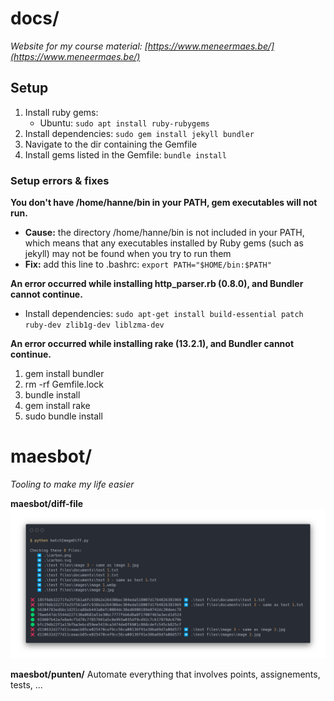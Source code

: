 # docs/
*Website for my course material: [https://www.meneermaes.be/](https://www.meneermaes.be/)*

## Setup
1. Install ruby gems:
    - Ubuntu: `sudo apt install ruby-rubygems`
2. Install dependencies: `sudo gem install jekyll bundler`
3. Navigate to the dir containing the Gemfile
4. Install gems listed in the Gemfile: `bundle install`

### Setup errors & fixes

**You don't have /home/hanne/bin in your PATH, gem executables will not run.**
- **Cause:** the directory /home/hanne/bin is not included in your PATH, which means that any executables installed by Ruby gems (such as jekyll) may not be found when you try to run them
- **Fix:** add this line to .bashrc: `export PATH="$HOME/bin:$PATH"`

**An error occurred while installing http_parser.rb (0.8.0), and Bundler cannot continue.**
- Install dependencies: `sudo apt-get install build-essential patch ruby-dev zlib1g-dev liblzma-dev`

**An error occurred while installing rake (13.2.1), and Bundler cannot continue.**
1. gem install bundler
2. rm -rf Gemfile.lock
3. bundle install
4. gem install rake
5. sudo bundle install

# maesbot/
*Tooling to make my life easier*

**maesbot/diff-file**
![diff-fileTerminal output](readme/carbon.png)

**maesbot/punten/**
Automate everything that involves points, assignements, tests, ...

